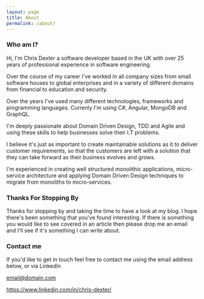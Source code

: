 ```yaml
---
layout: page
title: About
permalink: /about/
---
```

### Who am I?
Hi, I'm Chris Dexter a software developer based in the UK with over 25 years of professional experience in software engineering. 

Over the course of my career I've worked in all company sizes from small software houses to global enterprises and in a variety of different domains from financial to education and security.

Over the years I've used many different technologies, frameworks and programming languages. Currenly I'm using C#, Angular, MongoDB and GraphQL.

I'm deeply passionate about Domain Driven Design, TDD and Agile and using these skills to help businesses solve their I.T problems.

I believe it's just as important to create maintainable solutions as it to deliver customer requirements, so that the customers are left with a solution that they can take forward as their business evolves and grows.

I'm experienced in creating well structured monolithic applications, micro-service architecture and applying Domain Driven Design techniques to migrate from monoliths to micro-services.


### Thanks For Stopping By

Thanks for stopping by and taking the time to have a look at my blog. I hope there's been something that you've found interesting.
If there is something you would like to see covered in an article then please drop me an email and I'll see if it's something I can write about.

### Contact me
If you'd like to get in touch feel free to contact me using the email address below, or via LinkedIn 

[email@domain.com](mailto:email@domain.com)

https://www.linkedin.com/in/chris-dexter/
